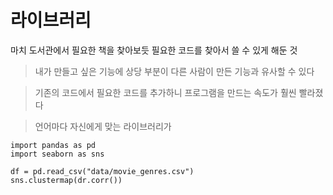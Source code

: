 # 라이브러리

마치 도서관에서 필요한 책을 찾아보듯 필요한 코드를 찾아서 쓸 수 있게 해둔 것

>내가 만들고 싶은 기능에 상당 부분이 다른 사람이 만든 기능과 유사할 수 있다

>기존의 코드에서 필요한 코드를 추가하니 프로그램을 만드는 속도가 훨씬 빨라졌다

>언어마다 자신에게 맞는 라이브러리가 

```
import pandas as pd
import seaborn as sns

df = pd.read_csv("data/movie_genres.csv")
sns.clustermap(dr.corr())
```
